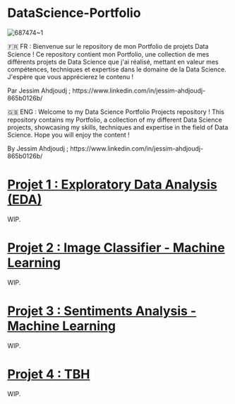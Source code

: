 # DataScience-Portfolio

![687474~1](https://github.com/JessAhdj/DataScience-Portfolio/assets/128965546/f6af4023-aa6f-4257-80e5-9b4faa79a150)

🇫🇷 FR :
Bienvenue sur le repository de mon Portfolio de projets Data Science ! Ce repository contient mon Portfolio, une collection de mes différents projets de Data Science que j'ai réalisé, mettant en valeur mes compétences, techniques et expertise dans le domaine de la Data Science. J'espère que vous apprécierez le contenu !
<p> Par Jessim Ahdjoudj ; https://www.linkedin.com/in/jessim-ahdjoudj-865b0126b/ </p>

🇬🇧 ENG :
Welcome to my Data Science Portfolio Projects repository ! This repository contains my Portfolio, a collection of my different Data Science projects, showcasing my skills, techniques and expertise in the field of Data Science. Hope you will enjoy the content !
<p> By Jessim Ahdjoudj ; https://www.linkedin.com/in/jessim-ahdjoudj-865b0126b/ </p>

# [Projet 1 : Exploratory Data Analysis (EDA)](https://github.com/JessAhdj/DataScience-Portfolio/tree/main/Projet%201)
<p> WIP. </p>

# [Projet 2 : Image Classifier - Machine Learning](https://github.com/JessAhdj/DataScience-Portfolio/tree/main/Projet%202)
<p> WIP. </p>

# [Projet 3 : Sentiments Analysis - Machine Learning](https://github.com/JessAhdj/DataScience-Portfolio/tree/main/Projet%203)
<p> WIP. </p>

# [Projet 4 : TBH](https://github.com/JessAhdj/DataScience-Portfolio/tree/main/Projet%204)
<p> WIP. </p>
